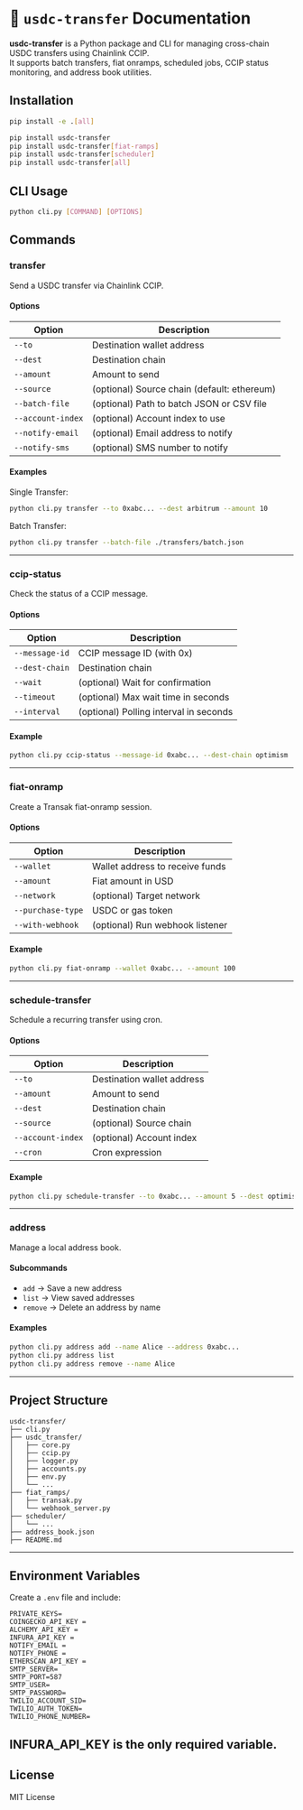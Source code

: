 # 🔁 `usdc-transfer` Documentation

**usdc-transfer** is a Python package and CLI for managing cross-chain USDC transfers using Chainlink CCIP.  
It supports batch transfers, fiat onramps, scheduled jobs, CCIP status monitoring, and address book utilities.

## Installation

```bash
pip install -e .[all]

pip install usdc-transfer 
pip install usdc-transfer[fiat-ramps]
pip install usdc-transfer[scheduler]
pip install usdc-transfer[all]

```

## CLI Usage

```bash
python cli.py [COMMAND] [OPTIONS]
```

## Commands

### transfer

Send a USDC transfer via Chainlink CCIP.

#### Options

| Option           | Description                                 |
|------------------|---------------------------------------------|
| `--to`           | Destination wallet address                  |
| `--dest`         | Destination chain                           |
| `--amount`       | Amount to send                              |
| `--source`       | (optional) Source chain (default: ethereum) |
| `--batch-file`   | (optional) Path to batch JSON or CSV file   |
| `--account-index`| (optional) Account index to use             |
| `--notify-email` | (optional) Email address to notify          |
| `--notify-sms`   | (optional) SMS number to notify             |

#### Examples

Single Transfer:

```bash
python cli.py transfer --to 0xabc... --dest arbitrum --amount 10
```

Batch Transfer:

```bash
python cli.py transfer --batch-file ./transfers/batch.json
```

---

### ccip-status

Check the status of a CCIP message.

#### Options

| Option         | Description                             |
|----------------|-----------------------------------------|
| `--message-id` | CCIP message ID (with 0x)               |
| `--dest-chain` | Destination chain                       |
| `--wait`       | (optional) Wait for confirmation        |
| `--timeout`    | (optional) Max wait time in seconds     |
| `--interval`   | (optional) Polling interval in seconds  |

#### Example

```bash
python cli.py ccip-status --message-id 0xabc... --dest-chain optimism
```

---

### fiat-onramp

Create a Transak fiat-onramp session.

#### Options

| Option           | Description                        |
|------------------|------------------------------------|
| `--wallet`       | Wallet address to receive funds    |
| `--amount`       | Fiat amount in USD                 |
| `--network`      | (optional) Target network          |
| `--purchase-type`| USDC or gas token                  |
| `--with-webhook` | (optional) Run webhook listener    |

#### Example

```bash
python cli.py fiat-onramp --wallet 0xabc... --amount 100
```

---

### schedule-transfer

Schedule a recurring transfer using cron.

#### Options

| Option           | Description                         |
|------------------|-------------------------------------|
| `--to`           | Destination wallet address          |
| `--amount`       | Amount to send                      |
| `--dest`         | Destination chain                   |
| `--source`       | (optional) Source chain             |
| `--account-index`| (optional) Account index            |
| `--cron`         | Cron expression                     |

#### Example

```bash
python cli.py schedule-transfer --to 0xabc... --amount 5 --dest optimism --cron "0 9 * * *"
```

---

### address

Manage a local address book.

#### Subcommands

- `add` → Save a new address
- `list` → View saved addresses
- `remove` → Delete an address by name

#### Examples

```bash
python cli.py address add --name Alice --address 0xabc...
python cli.py address list
python cli.py address remove --name Alice
```

---

## Project Structure

```
usdc-transfer/
├── cli.py
├── usdc_transfer/
│   ├── core.py
│   ├── ccip.py
│   ├── logger.py
│   ├── accounts.py
│   ├── env.py
│   └── ...
├── fiat_ramps/
│   ├── transak.py
│   └── webhook_server.py
├── scheduler/
│   └── ...
├── address_book.json
├── README.md
```

---

## Environment Variables

Create a `.env` file and include:

```
PRIVATE_KEYS=
COINGECKO_API_KEY = 
ALCHEMY_API_KEY =
INFURA_API_KEY = 
NOTIFY_EMAIL =
NOTIFY_PHONE =
ETHERSCAN_API_KEY =
SMTP_SERVER=
SMTP_PORT=587
SMTP_USER=
SMTP_PASSWORD=
TWILIO_ACCOUNT_SID=
TWILIO_AUTH_TOKEN=
TWILIO_PHONE_NUMBER=
```
INFURA_API_KEY is the only required variable.
---

## License

MIT License
